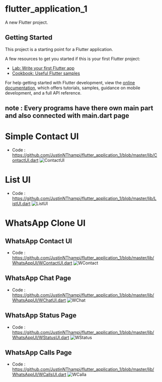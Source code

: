 # flutter_application_1

A new Flutter project.

## Getting Started

This project is a starting point for a Flutter application.

A few resources to get you started if this is your first Flutter project:

- [Lab: Write your first Flutter app](https://docs.flutter.dev/get-started/codelab)
- [Cookbook: Useful Flutter samples](https://docs.flutter.dev/cookbook)

For help getting started with Flutter development, view the
[online documentation](https://docs.flutter.dev/), which offers tutorials,
samples, guidance on mobile development, and a full API reference.

## note : Every programs have there own main part and also connected with main.dart page 

# Simple Contact UI 
  - Code : https://github.com/JustinNThampi/flutter_application_1/blob/master/lib/ContactUI.dart
![ContactUI](https://user-images.githubusercontent.com/95224442/225706316-21e18fe6-16bc-4a46-b308-44d9498a23de.PNG)

# List UI
  - Code : https://github.com/JustinNThampi/flutter_application_1/blob/master/lib/ListUI.dart
![ListUI](https://user-images.githubusercontent.com/95224442/227715563-943b571c-e333-4b9d-b302-2d490b91e232.PNG)

# WhatsApp Clone UI

## WhatsApp Contact UI
  - Code : https://github.com/JustinNThampi/flutter_application_1/blob/master/lib/WhatsAppUI/WContactUI.dart
![WContact](https://user-images.githubusercontent.com/95224442/225841385-97bc59ea-c7c5-4312-a70a-567a60c68a5c.PNG)

## WhatsApp Chat Page
  - Code : https://github.com/JustinNThampi/flutter_application_1/blob/master/lib/WhatsAppUI/WChatUI.dart
  ![WChat](https://user-images.githubusercontent.com/95224442/225905514-513bf5ba-b16e-4619-8aee-2048516f9bc1.PNG)

## WhatsApp Status Page
  - Code : https://github.com/JustinNThampi/flutter_application_1/blob/master/lib/WhatsAppUI/WStatusUI.dart
  ![WStatus](https://user-images.githubusercontent.com/95224442/225905772-2bcc3ecf-f2cc-44de-9c72-461151ce9e97.PNG)

## WhatsApp Calls Page
  - Code : https://github.com/JustinNThampi/flutter_application_1/blob/master/lib/WhatsAppUI/WCallsUI.dart
  ![WCalla](https://user-images.githubusercontent.com/95224442/225905991-25858f1b-e716-4c3f-918c-f39b6bb1f568.PNG)

